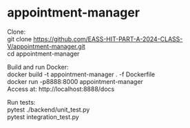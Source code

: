 # appointment-manager

Clone:\
git clone https://github.com/EASS-HIT-PART-A-2024-CLASS-V/appointment-manager.git \
cd appointment-manager 

Build and run Docker:\
docker build -t appointment-manager . -f Dockerfile \
docker run -p8888:8000 appointment-manager  \
Access at: http://localhost:8888/docs 

Run tests:\
pytest ./backend/unit_test.py \
pytest integration_test.py  
